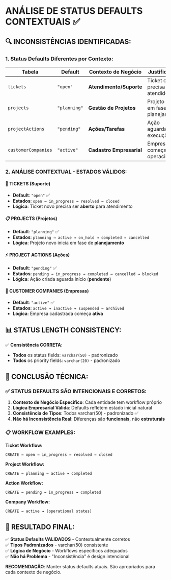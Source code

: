 # ANÁLISE DE STATUS DEFAULTS CONTEXTUAIS ✅

## 🔍 INCONSISTÊNCIAS IDENTIFICADAS:

### 1. **Status Defaults Diferentes por Contexto:**

| **Tabela** | **Default** | **Contexto de Negócio** | **Justificativa** |
|------------|-------------|--------------------------|-------------------|
| `tickets` | `"open"` | **Atendimento/Suporte** | Ticket criado precisa ser atendido |
| `projects` | `"planning"` | **Gestão de Projetos** | Projeto inicia em fase de planejamento |
| `projectActions` | `"pending"` | **Ações/Tarefas** | Ação aguarda execução |
| `customerCompanies` | `"active"` | **Cadastro Empresarial** | Empresa começa operacional |

### 2. **ANÁLISE CONTEXTUAL - ESTADOS VÁLIDOS:**

#### 🎫 **TICKETS (Suporte)**
- **Default**: `"open"` ✅
- **Estados**: `open → in_progress → resolved → closed`
- **Lógica**: Ticket novo precisa ser **aberto** para atendimento

#### 📋 **PROJECTS (Projetos)**  
- **Default**: `"planning"` ✅
- **Estados**: `planning → active → on_hold → completed → cancelled`
- **Lógica**: Projeto novo inicia em fase de **planejamento**

#### ⚡ **PROJECT ACTIONS (Ações)**
- **Default**: `"pending"` ✅  
- **Estados**: `pending → in_progress → completed → cancelled → blocked`
- **Lógica**: Ação criada aguarda início (**pendente**)

#### 🏢 **CUSTOMER COMPANIES (Empresas)**
- **Default**: `"active"` ✅
- **Estados**: `active → inactive → suspended → archived`
- **Lógica**: Empresa cadastrada começa **ativa**

## 📊 **STATUS LENGTH CONSISTENCY:**

✅ **Consistência CORRETA**:
- **Todos** os status fields: `varchar(50)` - padronizado
- **Todos** os priority fields: `varchar(20)` - padronizado

## 🎯 **CONCLUSÃO TÉCNICA:**

### ✅ **STATUS DEFAULTS SÃO INTENCIONAIS E CORRETOS:**

1. **Contexto de Negócio Específico**: Cada entidade tem workflow próprio
2. **Lógica Empresarial Válida**: Defaults refletem estado inicial natural
3. **Consistência de Tipos**: Todos varchar(50) - padronizado ✅
4. **Não há Inconsistência Real**: Diferenças são **funcionais**, não **estruturais**

### 📋 **WORKFLOW EXAMPLES:**

**Ticket Workflow:**
```
CREATE → open → in_progress → resolved → closed
```

**Project Workflow:**
```  
CREATE → planning → active → completed
```

**Action Workflow:**
```
CREATE → pending → in_progress → completed
```

**Company Workflow:**
```
CREATE → active → (operational states)
```

## 🚀 **RESULTADO FINAL:**

✅ **Status Defaults VALIDADOS** - Contextualmente corretos  
✅ **Tipos Padronizados** - varchar(50) consistente  
✅ **Lógica de Negócio** - Workflows específicos adequados  
✅ **Não há Problema** - "Inconsistência" é design intencional  

**RECOMENDAÇÃO**: Manter status defaults atuais. São apropriados para cada contexto de negócio.